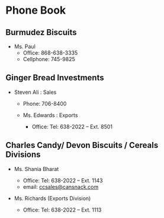 # Phone Book

## Burmudez Biscuits
- Ms. Paul
  - Office: 868-638-3335
  - Cellphone: 745-9825

## Ginger Bread Investments
- Steven Ali : Sales
  - Phone: 706-8400
 
  - Ms. Edwards : Exports
    - Office: Tel: 638-2022 – Ext. 8501

 
## Charles Candy/ Devon Biscuits / Cereals Divisions
- Ms. Shania Bharat
  - Office: Tel: 638-2022 – Ext. 1143
  - email: ccsales@cansnack.com
 
- Ms. Richards (Exports Division)
   - Office: Tel: 638-2022 – Ext. 1113



